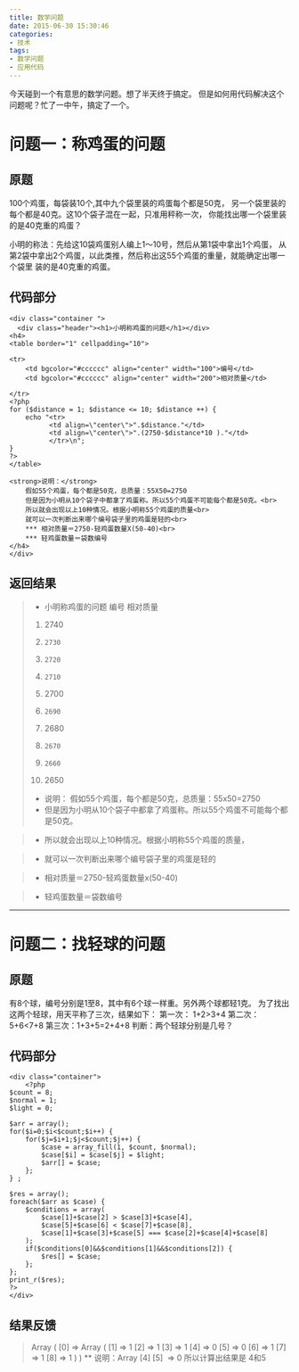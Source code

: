 ```yaml
---
title: 数学问题
date: 2015-06-30 15:30:46
categories:
- 技术
tags:
- 数学问题
- 应用代码
---
```

今天碰到一个有意思的数学问题。想了半天终于搞定。
但是如何用代码解决这个问题呢？忙了一中午，搞定了一个。
# 问题一：称鸡蛋的问题
## 原题
100个鸡蛋，每袋装10个,其中九个袋里装的鸡蛋每个都是50克，
另一个袋里装的每个都是40克。这10个袋子混在一起，只准用秤称一次，
你能找出哪一个袋里装的是40克重的鸡蛋？

小明的称法：先给这10袋鸡蛋别人编上1～10号，然后从第1袋中拿出1个鸡蛋，
从第2袋中拿出2个鸡蛋，以此类推，然后称出这55个鸡蛋的重量，就能确定出哪一个袋里
装的是40克重的鸡蛋。

## 代码部分
```
<div class="container ">
  <div class="header"><h1>小明称鸡蛋的问题</h1></div>
<h4>
<table border="1" cellpadding="10">

<tr>
    <td bgcolor="#cccccc" align="center" width="100">编号</td>
    <td bgcolor="#cccccc" align="center" width="200">相对质量</td>

</tr>
<?php
for ($distance = 1; $distance <= 10; $distance ++) {
    echo "<tr>
          <td align=\"center\">".$distance."</td>
          <td align=\"center\">".(2750-$distance*10 )."</td>
          </tr>\n";
}
?>
</table>

<strong>说明：</strong>
    假如55个鸡蛋，每个都是50克，总质量：55X50=2750
    但是因为小明从10个袋子中都拿了鸡蛋称。所以55个鸡蛋不可能每个都是50克。<br>
    所以就会出现以上10种情况。根据小明称55个鸡蛋的质量<br>
    就可以一次判断出来哪个编号袋子里的鸡蛋是轻的<br>
    *** 相对质量＝2750-轻鸡蛋数量X(50-40)<br>
    *** 轻鸡蛋数量＝袋数编号
</h4>
</div>

```
## 返回结果

> * 小明称鸡蛋的问题
> 编号	相对质量
>  1.   2740
>  2.	  2730
>  3.	  2720
>  4.	  2710
>  5.   2700
>  6.	  2690
>  7.   2680
>  8.	  2670
>  9.	  2660
>  10.	2650
> * 说明： 假如55个鸡蛋，每个都是50克，总质量：55x50=2750
> * 但是因为小明从10个袋子中都拿了鸡蛋称。所以55个鸡蛋不可能每个都是50克。

> * 所以就会出现以上10种情况。根据小明称55个鸡蛋的质量，

> * 就可以一次判断出来哪个编号袋子里的鸡蛋是轻的

> * 相对质量＝2750-轻鸡蛋数量x(50-40)

> * 轻鸡蛋数量＝袋数编号


---

# 问题二：找轻球的问题
## 原题
有8个球，编号分别是1至8，其中有6个球一样重。另外两个球都轻1克。
为了找出这两个轻球，用天平称了三次，结果如下：
第一次： 1+2>3+4
第二次：5+6<7+8
第三次：1+3+5=2+4+8
判断：两个轻球分别是几号？

## 代码部分
```
<div class="container">
    <?php
$count = 8;
$normal = 1;
$light = 0;

$arr = array();
for($i=0;$i<$count;$i++) {
    for($j=$i+1;$j<$count;$j++) {
        $case = array_fill(1, $count, $normal);
        $case[$i] = $case[$j] = $light;
        $arr[] = $case;
    };
} ;

$res = array();
foreach($arr as $case) {
    $conditions = array(
        $case[1]+$case[2] > $case[3]+$case[4],
        $case[5]+$case[6] < $case[7]+$case[8],
        $case[1]+$case[3]+$case[5] === $case[2]+$case[4]+$case[8]
    );
    if($conditions[0]&&$conditions[1]&&$conditions[2]) {
        $res[] = $case;
    };
};
print_r($res);
?>
</div>

```

## 结果反馈
> Array ( [0] => Array ( [1] => 1 [2] => 1 [3] => 1 [4] => 0 [5] => 0 [6] => 1 [7] => 1 [8] => 1 ) )
> ** 说明：Array [4] [5]  => 0 所以计算出结果是 4和5
